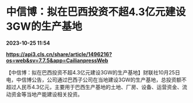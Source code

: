 # 中信博：拟在巴西投资不超4.3亿元建设3GW的生产基地

**2023-10-25 11:54**

**https://api3.cls.cn/share/article/1496216?os=web&sv=7.7.5&app=CailianpressWeb**

【中信博：拟在巴西投资不超4.3亿元建设3GW的生产基地】财联社10月25日电，中信博公告，公司通过巴西子公司在当地建设3GW的生产基地，总投资额不超过人民币4.3亿元，主要用于巴西生产基地的土地、厂房、设备、运营资金、流动资金等当地产能建设相关投资。